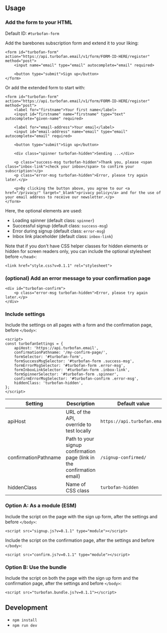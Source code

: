 ## Usage

### Add the form to your HTML

Default ID: `#turbofan-form`

Add the barebones subscription form and extend it to your liking:
```
<form id="turbofan-form" action="https://api.turbofan.email/v1/form/FORM-ID-HERE/register" method="post">
	<input name="email" type="email" autocomplete="email" required>

	<button type="submit">Sign up</button>
</form>
```

Or add the extended form to start with:
```
<form id="turbofan-form" action="https://api.turbofan.email/v1/form/FORM-ID-HERE/register" method="post">
	<label for="firstname">Your first name</label>
	<input id="firstname" name="firstname" type="text" autocomplete="given-name" required>

	<label for="email-address">Your email</label>
	<input id="email-address" name="email" type="email" autocomplete="email" required>

	<button type="submit">Sign up</button>

	<div class="spinner turbofan-hidden">Sending ...</div>

	<p class="success-msg turbofan-hidden">Thank you, please <span class="inbox-link">check your inbox</span> to confirm your subscription!</p>
	<p class="error-msg turbofan-hidden">Error, please try again later.</p>

	<p>By clicking the button above, you agree to our <a href="/privacy/" target="_blank">privacy policy</a> and for the use of your email address to receive our newsletter.</p>
</form>
```

Here, the optional elements are used:
- Loading spinner (default class: `spinner`)
- Successful signup (default class: `success-msg`)
- Error during signup (default class: `error-msg`)
- Inbox link placeholder (default class: `inbox-link`)

Note that if you don't have CSS helper classes for hidden elements or hidden for screen readers only, you can include the optional stylesheet before `</head>`:
```
<link href="style.css?v=0.1.1" rel="stylesheet">
```

### (optional) Add an error message to your confirmation page

```
<div id="turbofan-confirm">
	<p class="error-msg turbofan-hidden">Error, please try again later.</p>
</div>
```

### Include settings

Include the settings on all pages with a form and the confirmation page, before `</body>`:
```
<script>
const turbofanSettings = {
	apiHost: 'https://api.turbofan.email',
	confirmationPathname: '/my-confirm-page/',
	formSelector: '#turbofan-form',
	formSuccessMsgSelector: '#turbofan-form .success-msg',
	formErrorMsgSelector: '#turbofan-form .error-msg',
	formInboxLinkSelector: '#turbofan-form .inbox-link',
	formSpinnerSelector: '#turbofan-form .spinner',
	confirmErrorMsgSelector: '#turbofan-confirm .error-msg',
	hiddenClass: 'turbofan-hidden',
};
</script>
```

Setting | Description | Default value | Required?
---|---|---|---
apiHost | URL of the API, override to test locally | `https://api.turbofan.email` | No
confirmationPathname | Path to your signup confirmation page (link in the confirmation email) | `/signup-confirmed/` | No
hiddenClass | Name of CSS class | `turbofan-hidden` | No

### Option A: As a module (ESM)

Include the script on the page with the sign up form, after the settings and before `</body>`:
```
<script src="signup.js?v=0.1.1" type="module"></script>
```

Include the script on the confirmation page, after the settings and before `</body>`:
```
<script src="confirm.js?v=0.1.1" type="module"></script>
```

### Option B: Use the bundle

Include the script on both the page with the sign up form and the confirmation page, after the settings and before `</body>`:
```
<script src="turbofan.bundle.js?v=0.1.1"></script>
```

## Development

- `npm install`
- `npm run dev`
